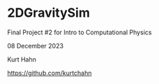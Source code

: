 # 2DGravitySim
Final Project #2 for Intro to Computational Physics

08 December 2023

Kurt Hahn

https://github.com/kurtchahn
